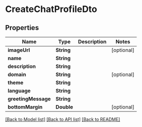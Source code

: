 # CreateChatProfileDto

## Properties
Name | Type | Description | Notes
------------ | ------------- | ------------- | -------------
**imageUrl** | **String** |  | [optional] 
**name** | **String** |  | 
**description** | **String** |  | 
**domain** | **String** |  | [optional] 
**theme** | **String** |  | 
**language** | **String** |  | 
**greetingMessage** | **String** |  | 
**bottomMargin** | **Double** |  | [optional] 

[[Back to Model list]](../README.md#documentation-for-models) [[Back to API list]](../README.md#documentation-for-api-endpoints) [[Back to README]](../README.md)


